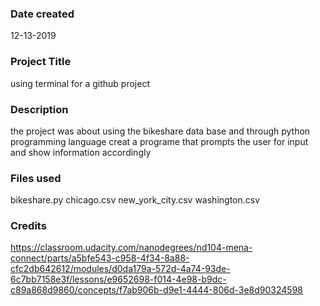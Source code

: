 ### Date created
12-13-2019

### Project Title
using terminal for a github project 

### Description
the project was about using the bikeshare data base and through python programming language creat a programe that prompts the user for input and show information accordingly 

### Files used
bikeshare.py
chicago.csv
new_york_city.csv
washington.csv

### Credits
https://classroom.udacity.com/nanodegrees/nd104-mena-connect/parts/a5bfe543-c958-4f34-8a88-cfc2db642612/modules/d0da179a-572d-4a74-93de-6c7bb7158e3f/lessons/e9652698-f014-4e98-b9dc-c89a868d9860/concepts/f7ab906b-d9e1-4444-806d-3e8d90324598

